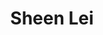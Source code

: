---
title: Sheen Lei
role: Undergraduate Student
social:
  - link: sheen.lei20@imperial.ac.uk
    icon_pack: fas
    icon: envelope
organizations:
  - name: UK Dementia Research Institute
    url: https://ukdri.ac.uk
  - name: Imperial College
    url: https://www.imperial.ac.uk
superuser: false
user_groups:
  - Undergraduate Students
---